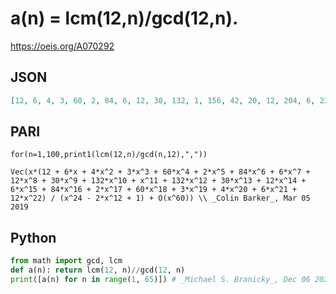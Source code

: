 # a\(n\) \= lcm\(12,n\)/gcd\(12,n\)\.
https://oeis.org/A070292
## JSON
```JSON
[12, 6, 4, 3, 60, 2, 84, 6, 12, 30, 132, 1, 156, 42, 20, 12, 204, 6, 228, 15, 28, 66, 276, 2, 300, 78, 36, 21, 348, 10, 372, 24, 44, 102, 420, 3, 444, 114, 52, 30, 492, 14, 516, 33, 60, 138, 564, 4, 588, 150, 68, 39, 636, 18, 660, 42, 76, 174, 708, 5, 732, 186, 84, 48]
```
## PARI
```PARI
for(n=1,100,print1(lcm(12,n)/gcd(n,12),","))
```
```PARI
Vec(x*(12 + 6*x + 4*x^2 + 3*x^3 + 60*x^4 + 2*x^5 + 84*x^6 + 6*x^7 + 12*x^8 + 30*x^9 + 132*x^10 + x^11 + 132*x^12 + 30*x^13 + 12*x^14 + 6*x^15 + 84*x^16 + 2*x^17 + 60*x^18 + 3*x^19 + 4*x^20 + 6*x^21 + 12*x^22) / (x^24 - 2*x^12 + 1) + O(x^60)) \\ _Colin Barker_, Mar 05 2019
```
## Python
```Python
from math import gcd, lcm
def a(n): return lcm(12, n)//gcd(12, n)
print([a(n) for n in range(1, 65)]) # _Michael S. Branicky_, Dec 06 2021
```
